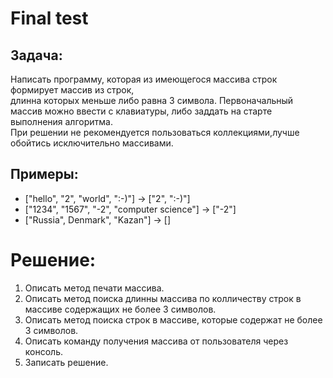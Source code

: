 # Final test

## Задача:
Написать программу, которая из имеющегося массива строк формирует массив из строк, <br>длинна которых меньше либо равна 3 символа.
Первоначальный массив можно ввести с клавиатуры, либо заддать на старте выполнения алгоритма.<br>
При решении не рекомендуется пользоваться коллекциями,лучше обойтись исключительно массивами.<br>

## Примеры:
* ["hello", "2", "world", ":-)"] -> ["2", ":-)"]
* ["1234", "1567", "-2", "computer science"] -> ["-2"]
* ["Russia", Denmark", "Kazan"] -> []

# Решение:

1. Описать метод печати массива.
2. Описать метод поиска длинны массива по колличеству строк в массиве содержащих не более 3 символов.
3. Описать метод поиска строк в массиве, которые содержат не более 3 символов.
4. Описать команду получения массива от пользователя через консоль.
5. Записать решение.
